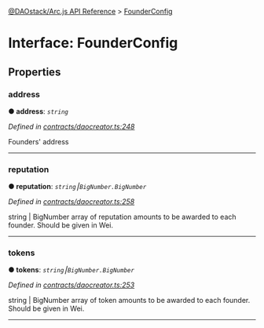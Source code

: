[@DAOstack/Arc.js API Reference](../README.md) > [FounderConfig](../interfaces/founderconfig.md)



# Interface: FounderConfig


## Properties
<a id="address"></a>

###  address

**●  address**:  *`string`* 

*Defined in [contracts/daocreator.ts:248](https://github.com/daostack/arc.js/blob/0fff6d4/lib/contracts/daocreator.ts#L248)*



Founders' address




___

<a id="reputation"></a>

###  reputation

**●  reputation**:  *`string`⎮`BigNumber.BigNumber`* 

*Defined in [contracts/daocreator.ts:258](https://github.com/daostack/arc.js/blob/0fff6d4/lib/contracts/daocreator.ts#L258)*



string | BigNumber array of reputation amounts to be awarded to each founder. Should be given in Wei.




___

<a id="tokens"></a>

###  tokens

**●  tokens**:  *`string`⎮`BigNumber.BigNumber`* 

*Defined in [contracts/daocreator.ts:253](https://github.com/daostack/arc.js/blob/0fff6d4/lib/contracts/daocreator.ts#L253)*



string | BigNumber array of token amounts to be awarded to each founder. Should be given in Wei.




___


